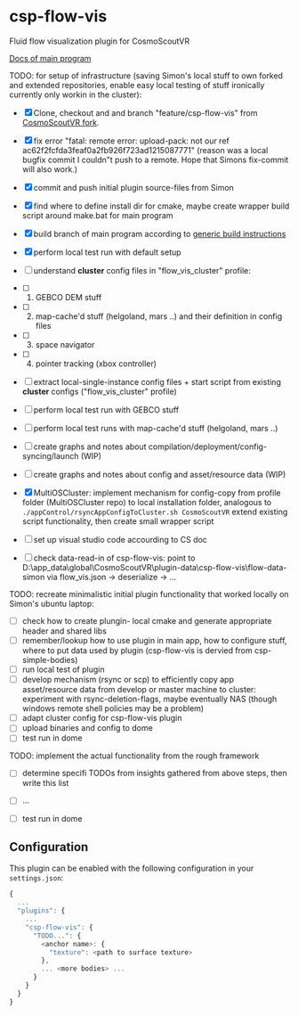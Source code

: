 # csp-flow-vis

Fluid flow visualization plugin for CosmoScoutVR

[Docs of main program](https://github.com/cosmoscout/cosmoscout-vr/tree/develop/docs)

TODO: for setup of infrastructure (saving Simon's local stuff to own forked and extended repositories, enable easy local testing of stuff ironically currently only workin in the cluster):
- [x] Clone, checkout and and branch "feature/csp-flow-vis" from [CosmoScoutVR fork](https://git.geomar.de/arena/cosmoscout-vr.git).
- [x] fix error "fatal: remote error: upload-pack: not our ref ac62f2fcfda3feaf0a2fb926f723ad1215087771"
      (reason was a local bugfix commit I couldn"t push to a remote. Hope that Simons fix-commit will also work.)
- [x] commit and push initial plugin source-files from Simon
- [x] find where to define install dir for cmake, maybe create wrapper build script around make.bat for main program
- [x] build branch of main program according to [generic build instructions](https://github.com/cosmoscout/cosmoscout-vr/blob/develop/docs/install.md) 
- [x] perform local test run with default setup
- [ ] understand **cluster** config files in "flow_vis_cluster" profile:
- [ ] 1. GEBCO DEM stuff
- [ ] 2. map-cache'd stuff (helgoland, mars ..) and their definition in config files
- [ ] 3. space navigator
- [ ] 4. pointer tracking (xbox  controller)
- [ ] extract local-single-instance config files + start script 
      from existing  **cluster** configs ("flow_vis_cluster" profile)
- [ ] perform local test run with GEBCO stuff
- [ ] perform local test runs with map-cache'd stuff (helgoland, mars ..)
- [ ] create graphs and notes about compilation/deployment/config-syncing/launch (WIP)
- [ ] create graphs and notes about config and asset/resource data (WIP)
- [x] MultiOSCluster: implement mechanism for config-copy from profile folder (MultiOSCluster repo) 
      to local installation folder, analogous to 
      `./appControl/rsyncAppConfigToCluster.sh CosmoScoutVR`
      extend existing script functionality, then create small wrapper script
- [ ] set up visual studio code accourding to CS doc
- [ ] check data-read-in of csp-flow-vis: point to D:\app_data\global\CosmoScoutVR\plugin-data\csp-flow-vis\flow-data-simon
      via flow_vis.json -> deserialize -> ...


TODO: recreate minimalistic initial plugin functionality that worked locally on Simon's ubuntu laptop:
- [ ] check how to create plungin- local cmake and generate appropriate header and shared libs
- [ ] remember/lookup how to use plugin in main app, how to configure stuff, where to put data used by plugin
      (csp-flow-vis is dervied from csp-simple-bodies)
- [ ] run local test of plugin
- [ ] develop mechanism (rsync or scp) to efficiently copy app asset/resource data from develop or master machine to cluster:
       experiment with rsync-deletion-flags, maybe eventually NAS (though windows remote shell policies may be a problem) 
- [ ] adapt cluster config for csp-flow-vis plugin
- [ ] upload binaries and config to dome
- [ ] test run in dome

TODO: implement the actual functionality from the rough framework
- [ ] determine specifi TODOs from insights gathered from above steps, then write this list
- [ ] ...
- [ ] test run in dome





## Configuration

This plugin can be enabled with the following configuration in your `settings.json`:

```javascript
{
  ...
  "plugins": {
    ...
    "csp-flow-vis": {
      "TODO...": {
        <anchor name>: {
          "texture": <path to surface texture>
        },
        ... <more bodies> ...
      }
    }
  }
}
```





